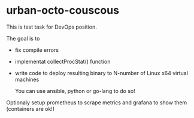 # urban-octo-couscous

This is test task for DevOps position.

The goal is to
* fix compile errors
* implementat collectProcStat() function
* write code to deploy resulting binary to N-number of Linux x64 virtual machines

  You can use ansible, python or go-lang to do so!


Optionaly setup prometheus to scrape metrics and grafana to show them (containers are ok!)
